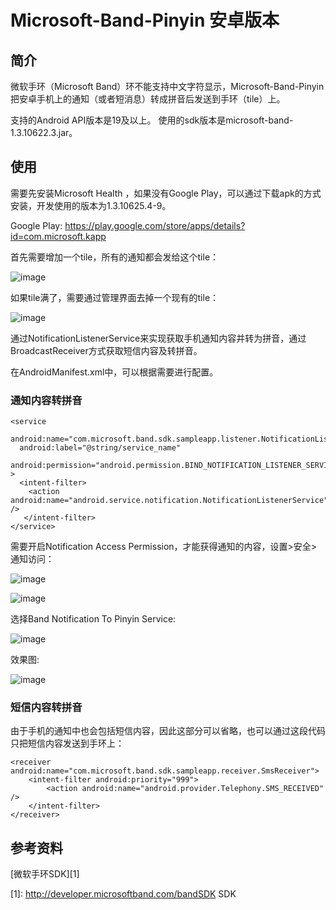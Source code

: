 # Microsoft-Band-Pinyin 安卓版本

## 简介

微软手环（Microsoft Band）环不能支持中文字符显示，Microsoft-Band-Pinyin把安卓手机上的通知（或者短消息）转成拼音后发送到手环（tile）上。

支持的Android API版本是19及以上。
使用的sdk版本是microsoft-band-1.3.10622.3.jar。

## 使用

需要先安装Microsoft Health
，如果没有Google Play，可以通过下载apk的方式安装，开发使用的版本为1.3.10625.4-9。

Google Play: <https://play.google.com/store/apps/details?id=com.microsoft.kapp>

首先需要增加一个tile，所有的通知都会发给这个tile：

![image](http://77wdbg.com1.z0.glb.clouddn.com/githubScreenshot_2015-08-23-15-52-04.png?imageView/2/w/250/q/85)


如果tile满了，需要通过管理界面去掉一个现有的tile：

![image](http://77wdbg.com1.z0.glb.clouddn.com/githubScreenshot_2015-08-23-15-51-31.png?imageView/2/w/250/q/85)

通过NotificationListenerService来实现获取手机通知内容并转为拼音，通过BroadcastReceiver方式获取短信内容及转拼音。

在AndroidManifest.xml中，可以根据需要进行配置。

### 通知内容转拼音

    <service
      android:name="com.microsoft.band.sdk.sampleapp.listener.NotificationListener"
      android:label="@string/service_name"
      android:permission="android.permission.BIND_NOTIFICATION_LISTENER_SERVICE" >
      <intent-filter>
        <action android:name="android.service.notification.NotificationListenerService" />
       </intent-filter>
    </service>


需要开启Notification Access Permission，才能获得通知的内容，设置>安全>通知访问：


![image](http://77wdbg.com1.z0.glb.clouddn.com/githubBE5C34EA93188F7C0D08FF7739861D35.jpg?imageView/2/w/250/q/85)


![image](http://77wdbg.com1.z0.glb.clouddn.com/github2F4F5B4216189A053A52EBB0EFF5D94C.jpg?imageView/2/w/250/q/85)

选择Band Notification To Pinyin Service:

![image](http://77wdbg.com1.z0.glb.clouddn.com/githubE218C200D2A0CE3EACF429D09AF19C46.jpg?imageView/2/w/250/q/85)

效果图:

![image](http://77wdsu.com1.z0.glb.clouddn.com/_-722232968_20150908_090459_1441674299000_wifi_0.jpg?imageView/2/w/250/q/100)

### 短信内容转拼音

由于手机的通知中也会包括短信内容，因此这部分可以省略，也可以通过这段代码只把短信内容发送到手环上：

    <receiver android:name="com.microsoft.band.sdk.sampleapp.receiver.SmsReceiver">
        <intent-filter android:priority="999">
            <action android:name="android.provider.Telephony.SMS_RECEIVED" />
        </intent-filter>
    </receiver>
    

## 参考资料

[微软手环SDK][1]

[1]: http://developer.microsoftband.com/bandSDK SDK
